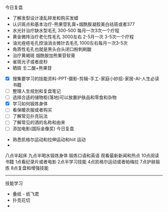 今日复盘
- 了解发型设计凌乱碎发和购买发蜡
- 认识斑点和基本治疗-熊果苷乳膏+烟酰胺凝胶美白祛斑或者377
- 水光针治疗缺水型毛孔 300-500 每月一次3次一个疗程
- 黄金微阵治疗老化性毛孔 3000左右 2-5月一次 3-5次一个疗程
- 油光痤疮毛孔控油消炎微针去毛孔 1000左右每月一次3-5次
- 角质性毛孔也就是黑头白头闭口粉刺刷酸
- 治疗黄褐斑 烟酰胺加熊果苷软膏
- 雀斑光子或者皮秒
- 晒斑 壬二酸+熊果苷
- [x] 搜集要学习的技能资料-PPT-摄影-剪辑-手工-家庭小妙招-家居-AI-人生必读书籍
- [ ] 整理人生规划和复盘笔记
- [ ] 选择合适的储物柜(落地)可以放置护肤品和零食和杂物
- [x] 学习如何锻炼身体
- [ ] 看保暖衣服或者购买
- [ ] 了解常见扑克玩法
- [ ] 了解常见的酒的名称和由来
- [ ] 添加电影(国际金像奖)
今日复盘
- 熟悉凯格尔运动和拉伸运动和hiit 运动
- 


八点半起床
九点半喝水锻炼身体
锻炼口语和英语
观看最新新闻和热点
10点阅读书籍
1点看纪录片或者电影
2点半学习技能
4点凯格尔运动或者帕梅拉
7点护肤锻炼
8点复盘和增强技能

---
技能学习
- 叠纸 - 纸飞君
- 扑克花切
- 